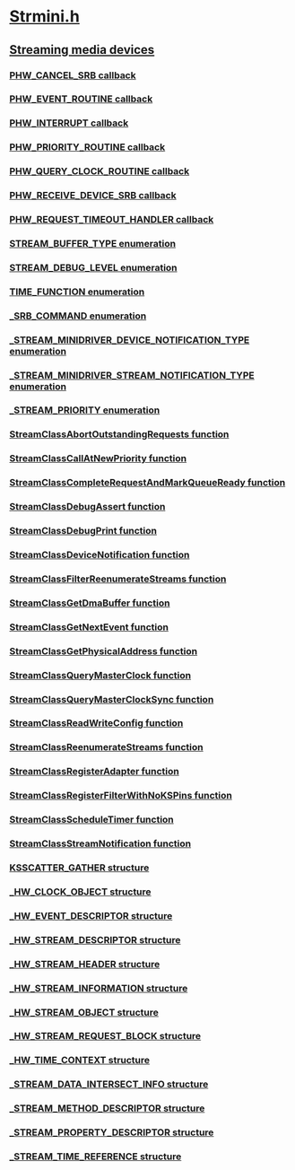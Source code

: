 # [Strmini.h](index.md)
## [Streaming media devices](../_stream/index.md)
### [PHW_CANCEL_SRB callback](../strmini/nc-strmini-phw_cancel_srb.md)
### [PHW_EVENT_ROUTINE callback](../strmini/nc-strmini-phw_event_routine.md)
### [PHW_INTERRUPT callback](../strmini/nc-strmini-phw_interrupt.md)
### [PHW_PRIORITY_ROUTINE callback](../strmini/nc-strmini-phw_priority_routine.md)
### [PHW_QUERY_CLOCK_ROUTINE callback](../strmini/nc-strmini-phw_query_clock_routine.md)
### [PHW_RECEIVE_DEVICE_SRB callback](../strmini/nc-strmini-phw_receive_device_srb.md)
### [PHW_REQUEST_TIMEOUT_HANDLER callback](../strmini/nc-strmini-phw_request_timeout_handler.md)
### [STREAM_BUFFER_TYPE enumeration](../strmini/ne-strmini-stream_buffer_type.md)
### [STREAM_DEBUG_LEVEL enumeration](../strmini/ne-strmini-stream_debug_level.md)
### [TIME_FUNCTION enumeration](../strmini/ne-strmini-time_function.md)
### [_SRB_COMMAND enumeration](../strmini/ne-strmini-_srb_command.md)
### [_STREAM_MINIDRIVER_DEVICE_NOTIFICATION_TYPE enumeration](../strmini/ne-strmini-_stream_minidriver_device_notification_type.md)
### [_STREAM_MINIDRIVER_STREAM_NOTIFICATION_TYPE enumeration](../strmini/ne-strmini-_stream_minidriver_stream_notification_type.md)
### [_STREAM_PRIORITY enumeration](../strmini/ne-strmini-_stream_priority.md)
### [StreamClassAbortOutstandingRequests function](../strmini/nf-strmini-streamclassabortoutstandingrequests.md)
### [StreamClassCallAtNewPriority function](../strmini/nf-strmini-streamclasscallatnewpriority.md)
### [StreamClassCompleteRequestAndMarkQueueReady function](../strmini/nf-strmini-streamclasscompleterequestandmarkqueueready.md)
### [StreamClassDebugAssert function](../strmini/nf-strmini-streamclassdebugassert.md)
### [StreamClassDebugPrint function](../strmini/nf-strmini-streamclassdebugprint.md)
### [StreamClassDeviceNotification function](../strmini/nf-strmini-streamclassdevicenotification.md)
### [StreamClassFilterReenumerateStreams function](../strmini/nf-strmini-streamclassfilterreenumeratestreams.md)
### [StreamClassGetDmaBuffer function](../strmini/nf-strmini-streamclassgetdmabuffer.md)
### [StreamClassGetNextEvent function](../strmini/nf-strmini-streamclassgetnextevent.md)
### [StreamClassGetPhysicalAddress function](../strmini/nf-strmini-streamclassgetphysicaladdress.md)
### [StreamClassQueryMasterClock function](../strmini/nf-strmini-streamclassquerymasterclock.md)
### [StreamClassQueryMasterClockSync function](../strmini/nf-strmini-streamclassquerymasterclocksync.md)
### [StreamClassReadWriteConfig function](../strmini/nf-strmini-streamclassreadwriteconfig.md)
### [StreamClassReenumerateStreams function](../strmini/nf-strmini-streamclassreenumeratestreams.md)
### [StreamClassRegisterAdapter function](../strmini/nf-strmini-streamclassregisteradapter.md)
### [StreamClassRegisterFilterWithNoKSPins function](../strmini/nf-strmini-streamclassregisterfilterwithnokspins.md)
### [StreamClassScheduleTimer function](../strmini/nf-strmini-streamclassscheduletimer.md)
### [StreamClassStreamNotification function](../strmini/nf-strmini-streamclassstreamnotification.md)
### [KSSCATTER_GATHER structure](../strmini/ns-strmini-ksscatter_gather.md)
### [_HW_CLOCK_OBJECT structure](../strmini/ns-strmini-_hw_clock_object.md)
### [_HW_EVENT_DESCRIPTOR structure](../strmini/ns-strmini-_hw_event_descriptor.md)
### [_HW_STREAM_DESCRIPTOR structure](../strmini/ns-strmini-_hw_stream_descriptor.md)
### [_HW_STREAM_HEADER structure](../strmini/ns-strmini-_hw_stream_header.md)
### [_HW_STREAM_INFORMATION structure](../strmini/ns-strmini-_hw_stream_information.md)
### [_HW_STREAM_OBJECT structure](../strmini/ns-strmini-_hw_stream_object.md)
### [_HW_STREAM_REQUEST_BLOCK structure](../strmini/ns-strmini-_hw_stream_request_block.md)
### [_HW_TIME_CONTEXT structure](../strmini/ns-strmini-_hw_time_context.md)
### [_STREAM_DATA_INTERSECT_INFO structure](../strmini/ns-strmini-_stream_data_intersect_info.md)
### [_STREAM_METHOD_DESCRIPTOR structure](../strmini/ns-strmini-_stream_method_descriptor.md)
### [_STREAM_PROPERTY_DESCRIPTOR structure](../strmini/ns-strmini-_stream_property_descriptor.md)
### [_STREAM_TIME_REFERENCE structure](../strmini/ns-strmini-_stream_time_reference.md)
